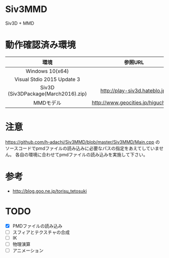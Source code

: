 # Siv3MMD
Siv3D + MMD

# 動作確認済み環境

| 環境        | 参照URL        |
|:---------------:|:---------------:|
|Windows 10(x64)||
|Visual Stdio 2015 Update 3||
|Siv3D (Siv3DPackage(March2016).zip)|http://play-siv3d.hateblo.jp/|
|MMDモデル|http://www.geocities.jp/higuchuu4/|

# 注意
https://github.com/h-adachi/Siv3MMD/blob/master/Siv3MMD/Main.cpp
のソースコードでpmdファイルの読み込みに必要なパスの指定をあえてしていません。
各自の環境に合わせてpmdファイルの読み込みを実施して下さい。

# 参考
* http://blog.goo.ne.jp/torisu_tetosuki

# TODO
- [x] PMDファイルの読み込み 
- [ ] スフィアとテクスチャの合成
- [ ] IK
- [ ] 物理演算
- [ ] アニメーション
